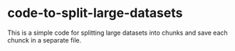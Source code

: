 # code-to-split-large-datasets
This is a simple code for splitting large datasets into chunks and save each chunck in a separate file.
